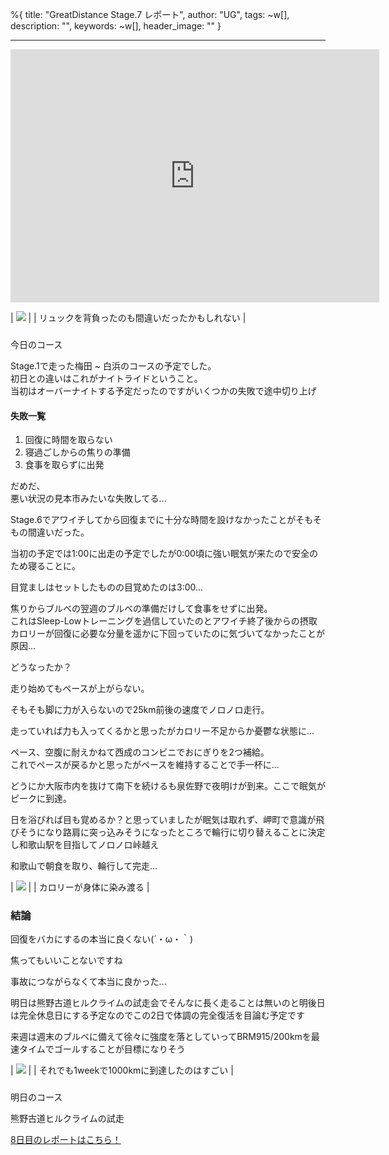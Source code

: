 %{
  title: "GreatDistance Stage.7 レポート",
  author: "UG",
  tags: ~w[],
  description: "",
  keywords: ~w[],
  header_image: ""
}

---
<iframe allowtransparency="true" frameborder="0" height="405" scrolling="no" src="https://www.strava.com/activities/2685791281/embed/c153bf745c72774e08a2ac14983687ed3b65d8af" width="590"></iframe>   
  

| [![](https://2.bp.blogspot.com/-sQS2A3ylB4w/XXN5QZq331I/AAAAAAAABvw/RTZEbF1dkNo1OfNeDyQaHpy5NbnJobOZQCK4BGAYYCw/s320/IMG_20190907_032214.jpg)](http://2.bp.blogspot.com/-sQS2A3ylB4w/XXN5QZq331I/AAAAAAAABvw/RTZEbF1dkNo1OfNeDyQaHpy5NbnJobOZQCK4BGAYYCw/s1600/IMG_20190907_032214.jpg) |
| リュックを背負ったのも間違いだったかもしれない |

###   
今日のコース
  
Stage.1で走った梅田 ~ 白浜のコースの予定でした。  
初日との違いはこれがナイトライドということ。  
当初はオーバーナイトする予定だったのですがいくつかの失敗で途中切り上げ  
  
  

#### 失敗一覧
  

1. 回復に時間を取らない
2. 寝過ごしからの焦りの準備
3. 食事を取らずに出発
  
だめだ、  
悪い状況の見本市みたいな失敗してる...  
  
  
Stage.6でアワイチしてから回復までに十分な時間を設けなかったことがそもそもの間違いだった。  
  
当初の予定では1:00に出走の予定でしたが0:00頃に強い眠気が来たので安全のため寝ることに。  
  
目覚ましはセットしたものの目覚めたのは3:00...  
  
焦りからブルベの翌週のブルベの準備だけして食事をせずに出発。  
これはSleep-Lowトレーニングを過信していたのとアワイチ終了後からの摂取カロリーが回復に必要な分量を遥かに下回っていたのに気づいてなかったことが原因...  
  
  
どうなったか？  
  
走り始めてもペースが上がらない。  
  
そもそも脚に力が入らないので25km前後の速度でノロノロ走行。  
  
走っていれば力も入ってくるかと思ったがカロリー不足からか憂鬱な状態に...  
  
ペース、空腹に耐えかねて西成のコンビニでおにぎりを2つ補給。  
これでペースが戻るかと思ったがペースを維持することで手一杯に...  
  
どうにか大阪市内を抜けて南下を続けるも泉佐野で夜明けが到来。ここで眠気がピークに到達。  
  
日を浴びれば目も覚めるか？と思っていましたが眠気は取れず、岬町で意識が飛びそうになり路肩に突っ込みそうになったところで輪行に切り替えることに決定し和歌山駅を目指してノロノロ峠越え  
  
和歌山で朝食を取り、輪行して完走...  
  

| [![](https://2.bp.blogspot.com/-Pd3mhAHfrvM/XXN5T2b9giI/AAAAAAAABv4/rUW9YDPqFzsVHPF-qaC-FN4KJtSzzMBOwCK4BGAYYCw/s320/MVIMG_20190907_070150.jpg)](http://2.bp.blogspot.com/-Pd3mhAHfrvM/XXN5T2b9giI/AAAAAAAABv4/rUW9YDPqFzsVHPF-qaC-FN4KJtSzzMBOwCK4BGAYYCw/s1600/MVIMG_20190907_070150.jpg) |
| カロリーが身体に染み渡る |

  

### 結論
  
回復をバカにするの本当に良くない(´・ω・｀)  
  
焦ってもいいことないですね  
  
事故につながらなくて本当に良かった...  
  
明日は熊野古道ヒルクライムの試走会でそんなに長く走ることは無いのと明後日は完全休息日にする予定なのでこの2日で体調の完全復活を目論む予定です  
  
来週は週末のブルベに備えて徐々に強度を落としていってBRM915/200kmを最速タイムでゴールすることが目標になりそう  
  

| [![](https://4.bp.blogspot.com/-hCQN65KIZiU/XXN5VHI226I/AAAAAAAABwA/p0WSgyUf_04pGix41cm16AYV9Tk0IrBhQCK4BGAYYCw/s320/Screenshot_20190907-102359.png)](http://4.bp.blogspot.com/-hCQN65KIZiU/XXN5VHI226I/AAAAAAAABwA/p0WSgyUf_04pGix41cm16AYV9Tk0IrBhQCK4BGAYYCw/s1600/Screenshot_20190907-102359.png) |
| それでも1weekで1000kmに到達したのはすごい |

###   
明日のコース
  
熊野古道ヒルクライムの試走
  

[8日目のレポートはこちら！](https://blog.great-distance.com/2019/09/greatdistance-stage8.html)

